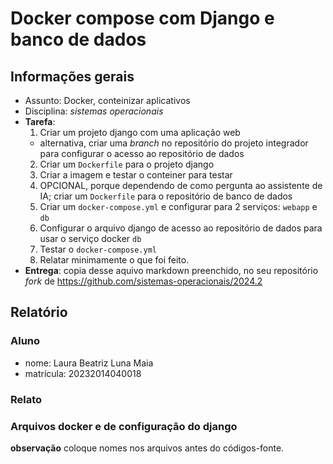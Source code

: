 # Docker compose com Django e banco de dados

## Informações gerais

- Assunto: Docker, conteinizar aplicativos
- Disciplina: *sistemas operacionais*
- **Tarefa**:
  1. Criar um projeto django com uma aplicação web
    - alternativa, criar uma _branch_ no repositório do projeto integrador para configurar o acesso ao repositório de dados
  2. Criar um `Dockerfile` para o projeto django
  3. Criar a imagem e testar o conteiner para testar
  4. OPCIONAL, porque dependendo de como pergunta ao assistente de IA; criar um `Dockerfile` para o repositório de banco de dados
  5. Criar um `docker-compose.yml` e configurar para 2 serviços: `webapp` e `db`
  6. Configurar o arquivo django de acesso ao repositório de dados para usar o serviço docker `db`
  7. Testar o `docker-compose.yml`
  8. Relatar minimamente o que foi feito.
- **Entrega**: copia desse aquivo markdown preenchido, no seu repositório _fork_ de https://github.com/sistemas-operacionais/2024.2


## Relatório

### Aluno

- nome: Laura Beatriz Luna Maia
- matrícula: 20232014040018

### Relato

### Arquivos docker e de configuração do django

**observação** coloque nomes nos arquivos antes do códigos-fonte.
